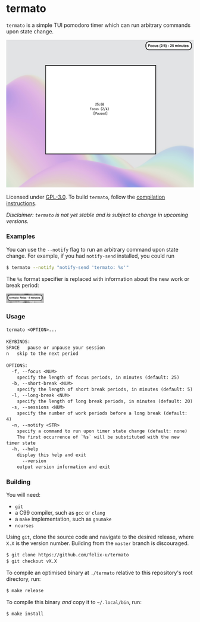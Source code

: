 # termato

`termato` is a simple TUI pomodoro timer which can run arbitrary commands upon state change.

![Screenshot](./screenshot.png)

Licensed under [GPL-3.0](./LICENCE). To build `termato`, follow the [compilation instructions](#building).

*Disclaimer: `termato` is not yet stable and is subject to change in upcoming versions.*

### Examples

You can use the `--notify` flag to run an arbitrary command upon state change. For example, if you had `notify-send`
installed, you could run
```sh
$ termato --notify "notify-send 'termato: %s'"
```
The `%s` format specifier is replaced with information about the new work or break period:

<img src="./notification_screenshot.png" width="20%"/>

### Usage
```
termato <OPTION>...

KEYBINDS:
SPACE	pause or unpause your session
n	skip to the next period

OPTIONS:
  -f, --focus <NUM>
	specify the length of focus periods, in minutes (default: 25)
  -b, --short-break <NUM>
	specify the length of short break periods, in minutes (default: 5)
  -l, --long-break <NUM>
	specify the length of long break periods, in minutes (default: 20)
  -s, --sessions <NUM>
	specify the number of work periods before a long break (default: 4)
  -n, --notify <STR>
	specify a command to run upon timer state change (default: none)
	The first occurrence of `%s` will be substituted with the new timer state
  -h, --help
	display this help and exit
      --version
	output version information and exit
```

### Building

You will need:

- `git`
- a C99 compiler, such as `gcc` or `clang`
- a `make` implementation, such as `gnumake`
- `ncurses`

Using `git`, clone the source code and navigate to the desired release, where `X.X` is the version number. Building from
the `master` branch is discouraged.
```sh
$ git clone https://github.com/felix-u/termato
$ git checkout vX.X
```

To compile an optimised binary at `./termato` relative to this repository's root directory, run:
```sh
$ make release
```

To compile this binary *and* copy it to `~/.local/bin`, run:
```sh
$ make install
```
